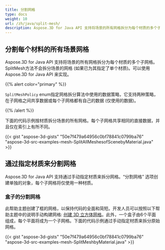 ```yaml
---
title: 分割网格
type: docs
weight: 10
url: /zh/java/split-mesh/
description: Aspose.3D for Java API 支持将场景的所有网格拆分为每个材质的多个子网格。SplitMesh方法不会拆分场景的网格 (如果已为其指定了单个材质)。可以使用 Aspose.3D for Java API 来实现。
---
```

##  **分割每个材料的所有场景网格**
Aspose.3D for Java API 支持将场景的所有网格拆分为每个材质的多个子网格。SplitMesh方法不会拆分场景的网格 (如果已为其指定了单个材质)。可以使用 Aspose.3D for Java API 来实现。

{{% alert color="primary" %}} 

`SplitMeshPolicy` enum指定网格拆分算法中使用的数据策略，它支持两种策略，在子网格之间共享数据或每个子网格都有自己的数据 (仅使用的数据)。

{{% /alert %}} 

下面的代码示例按材质拆分场景的所有网格。每个子网格共享相同的直接数据，并且仅在索引上有所不同。

{{< gist "aspose-3d-gists" "50e7f479a64956c0bf78841c0799ba76" "aspose-3d-src-examples-mesh-SplitAllMeshesofScenebyMaterial.java" >}}
##  **通过指定材质来分割网格**
Aspose.3D for Java API 支持通过手动指定材质来拆分网格。“分割网格” 选项创建单独的对象，每个子网格将仅使用一种材质。
###  **盒子的分割网格**
此帮助主题创建了框的网格，以保持代码的全面和简短。开发人员可以按照以下帮助主题中的说明手动构建网格: [创建 3D 立方体网格](https://docs.dynabic.com/display/3djava/Create+3D+Mesh+and+Scene)。此外，一个盒子由6个平面组成，每个平面将成为一个子网格。下面的代码示例通过手动指定材质来拆分原始网格。

{{< gist "aspose-3d-gists" "50e7f479a64956c0bf78841c0799ba76" "aspose-3d-src-examples-mesh-SplitMeshbyMaterial.java" >}}
